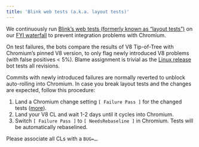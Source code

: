 ```yaml
---
title: 'Blink web tests (a.k.a. layout tests)'
---
```

We continuously run [Blink’s web tests (formerly known as “layout tests”)](https://chromium.googlesource.com/chromium/src/+/master/docs/testing/web_tests.md) on our [FYI waterfall](https://ci.chromium.org/p/v8/g/fyi/console?branch=master) to prevent integration problems with Chromium.

On test failures, the bots compare the results of V8 Tip-of-Tree with Chromium’s pinned V8 version, to only flag newly introduced V8 problems (with false positives < 5%). Blame assignment is trivial as the [Linux release](https://ci.chromium.org/p/v8/builders/luci.v8.ci/V8-Blink%20Linux%2064) bot tests all revisions.

Commits with newly introduced failures are normally reverted to unblock auto-rolling into Chromium. In case you break layout tests and the changes are expected, follow this procedure:

1. Land a Chromium change setting `[ Failure Pass ]` for the changed tests ([more](https://chromium.googlesource.com/chromium/src/+/master/docs/testing/web_test_expectations.md#How-to-rebaseline)).
1. Land your V8 CL and wait 1-2 days until it cycles into Chromium.
1. Switch `[ Failure Pass ]` to `[ NeedsRebaseline ]` in Chromium. Tests will be automatically rebaselined.

Please associate all CLs with a `BUG=…`.
